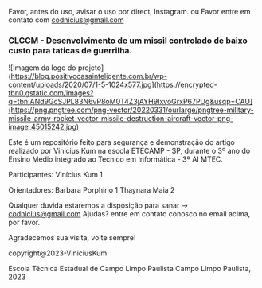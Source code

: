  Favor, antes do uso, avisar o uso por direct, Instagram.
ou
 Favor entre em contato com codnicius@gmail.com

### CLCCM - Desenvolvimento de um missil controlado de baixo custo para taticas de guerrilha.
![Imagem da logo do projeto](https://blog.positivocasainteligente.com.br/wp-content/uploads/2020/07/1-5-1024x577.jpg](https://encrypted-tbn0.gstatic.com/images?q=tbn:ANd9GcSJPL83N6vP8oM0T4Z3jAYH9IxvoGrxP67PUg&usqp=CAU](https://png.pngtree.com/png-vector/20220331/ourlarge/pngtree-military-missile-army-rocket-vector-missile-destruction-aircraft-vector-png-image_45015242.jpg)

  Este é um repositório feito para segurança e demonstração do artigo realizado por
  Vinicius Kum na escola ETECAMP - SP, durante o 3º ano do Ensino Médio integrado ao
  Tecnico em Informática - 3º AI MTEC.

Participantes:
Vinícius Kum 1

Orientadores:
Barbara Porphirio 1
Thaynara Maia 2

  Qualquer duvida estaremos a disposição para sanar -> codnicius@gmail.com
  Ajudas? entre em contato conosco no email acima, por favor.

  Agradecemos sua visita, volte sempre!

  copyright@2023-ViniciusKum

  Escola Técnica Estadual de Campo Limpo Paulista
  Campo Limpo Paulista, 2023
